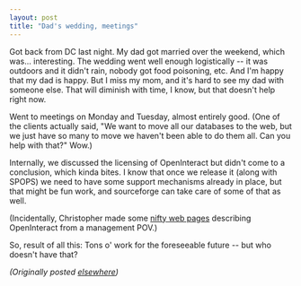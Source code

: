 ```yaml
---
layout: post
title: "Dad's wedding, meetings"
---
```




<p>Got back from DC last night. My dad got married over the
weekend, which was... interesting. The wedding went well
enough logistically -- it was outdoors and it didn't rain,
nobody got food poisoning, etc. And I'm happy that my dad is
happy. But I miss my mom, and it's hard to see my dad with
someone else. That will diminish with time, I know, but that
doesn't help right now.

<p>Went to meetings on Monday and Tuesday, almost entirely
good. (One of the clients actually said, "We want to move
all our databases to the web, but we just have so many to
move we haven't been able to do them all. Can you help with
that?" Wow.)

<p>Internally, we discussed the licensing of OpenInteract
but didn't come to a conclusion, which kinda bites. I know
that once we release it (along with SPOPS) we need to have
some support mechanisms already in place, but that might be
fun work, and sourceforge can take care of some of that as
well. 

<p>(Incidentally, Christopher made some <a
href="http://www.intes.net/interact/">nifty web pages</a>
describing OpenInteract from a management POV.)

<p>So, result of all this: Tons o' work for the foreseeable
future -- but who doesn't have that?

<p><em>(Originally posted <a href="http://www.advogato.org/person/cwinters/diary.html?start=14">elsewhere</a>)</em></p>


